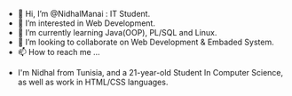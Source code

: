 <!---
NidhalManai/NidhalManai is a ✨ special ✨ repository because its `README.md` (this file) appears on your GitHub profile.
You can click the Preview link to take a look at your changes.
--->

- 👋 Hi, I’m @NidhalManai : IT Student.
- 👀 I’m interested in Web Development.
- 🌱 I’m currently learning Java(OOP), PL/SQL and Linux.
- 💞️ I’m looking to collaborate on Web Development & Embaded System.
- 📫 How to reach me ...

* I'm Nidhal from Tunisia, and a 21-year-old Student In Computer Science, as well as work in HTML/CSS languages.

